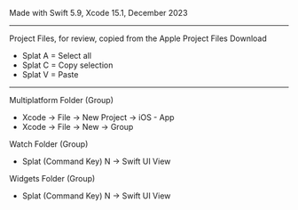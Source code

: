 Made with Swift 5.9, Xcode 15.1, December 2023

- - - -

Project Files, for review, copied from the Apple Project Files Download

* Splat A = Select all
* Splat C = Copy selection
* Splat V = Paste

- - - - 

Multiplatform Folder (Group)
* Xcode -> File -> New Project -> iOS - App
* Xcode -> File -> New -> Group

Watch Folder (Group)
* Splat (Command Key) N -> Swift UI View

Widgets Folder (Group)
* Splat (Command Key) N -> Swift UI View

